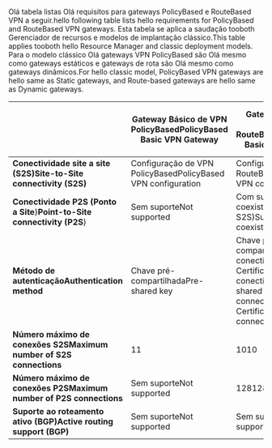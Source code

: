 <span data-ttu-id="9e1b9-101">Olá tabela listas Olá requisitos para gateways PolicyBased e RouteBased VPN a seguir.</span><span class="sxs-lookup"><span data-stu-id="9e1b9-101">hello following table lists hello requirements for PolicyBased and RouteBased VPN gateways.</span></span> <span data-ttu-id="9e1b9-102">Esta tabela se aplica a saudação tooboth Gerenciador de recursos e modelos de implantação clássico.</span><span class="sxs-lookup"><span data-stu-id="9e1b9-102">This table applies tooboth hello Resource Manager and classic deployment models.</span></span> <span data-ttu-id="9e1b9-103">Para o modelo clássico Olá gateways VPN PolicyBased são Olá mesmo como gateways estáticos e gateways de rota são Olá mesmo como gateways dinâmicos.</span><span class="sxs-lookup"><span data-stu-id="9e1b9-103">For hello classic model, PolicyBased VPN gateways are hello same as Static gateways, and Route-based gateways are hello same as Dynamic gateways.</span></span>

|  | <span data-ttu-id="9e1b9-104">**Gateway Básico de VPN PolicyBased**</span><span class="sxs-lookup"><span data-stu-id="9e1b9-104">**PolicyBased Basic VPN Gateway**</span></span> | <span data-ttu-id="9e1b9-105">**Gateway Básico de VPN RouteBased**</span><span class="sxs-lookup"><span data-stu-id="9e1b9-105">**RouteBased Basic VPN Gateway**</span></span> | <span data-ttu-id="9e1b9-106">**Gateway Padrão de VPN RouteBased**</span><span class="sxs-lookup"><span data-stu-id="9e1b9-106">**RouteBased Standard VPN Gateway**</span></span> | <span data-ttu-id="9e1b9-107">**Gateway de Alto Desempenho de VPN RouteBased**</span><span class="sxs-lookup"><span data-stu-id="9e1b9-107">**RouteBased High Performance VPN Gateway**</span></span> |
| --- | --- | --- | --- | --- |
| <span data-ttu-id="9e1b9-108">**Conectividade site a site (S2S)**</span><span class="sxs-lookup"><span data-stu-id="9e1b9-108">**Site-to-Site connectivity   (S2S)**</span></span> |<span data-ttu-id="9e1b9-109">Configuração de VPN PolicyBased</span><span class="sxs-lookup"><span data-stu-id="9e1b9-109">PolicyBased VPN configuration</span></span> |<span data-ttu-id="9e1b9-110">Configuração de VPN RouteBased</span><span class="sxs-lookup"><span data-stu-id="9e1b9-110">RouteBased VPN configuration</span></span> |<span data-ttu-id="9e1b9-111">Configuração de VPN RouteBased</span><span class="sxs-lookup"><span data-stu-id="9e1b9-111">RouteBased VPN configuration</span></span> |<span data-ttu-id="9e1b9-112">Configuração de VPN RouteBased</span><span class="sxs-lookup"><span data-stu-id="9e1b9-112">RouteBased VPN configuration</span></span> |
| <span data-ttu-id="9e1b9-113">**Conectividade P2S (Ponto a Site**)</span><span class="sxs-lookup"><span data-stu-id="9e1b9-113">**Point-to-Site connectivity (P2S**)</span></span> |<span data-ttu-id="9e1b9-114">Sem suporte</span><span class="sxs-lookup"><span data-stu-id="9e1b9-114">Not supported</span></span> |<span data-ttu-id="9e1b9-115">Com suporte (pode coexistir com S2S)</span><span class="sxs-lookup"><span data-stu-id="9e1b9-115">Supported (Can coexist with S2S)</span></span> |<span data-ttu-id="9e1b9-116">Com suporte (pode coexistir com S2S)</span><span class="sxs-lookup"><span data-stu-id="9e1b9-116">Supported (Can coexist with S2S)</span></span> |<span data-ttu-id="9e1b9-117">Com suporte (pode coexistir com S2S)</span><span class="sxs-lookup"><span data-stu-id="9e1b9-117">Supported (Can coexist with S2S)</span></span> |
| <span data-ttu-id="9e1b9-118">**Método de autenticação**</span><span class="sxs-lookup"><span data-stu-id="9e1b9-118">**Authentication method**</span></span> |<span data-ttu-id="9e1b9-119">Chave pré-compartilhada</span><span class="sxs-lookup"><span data-stu-id="9e1b9-119">Pre-shared key</span></span> |<span data-ttu-id="9e1b9-120">Chave pré-compartilhada para conectividade S2S, Certificados para conectividade P2S</span><span class="sxs-lookup"><span data-stu-id="9e1b9-120">Pre-shared key for S2S connectivity, Certificates for P2S connectivity</span></span> |<span data-ttu-id="9e1b9-121">Chave pré-compartilhada para conectividade S2S, Certificados para conectividade P2S</span><span class="sxs-lookup"><span data-stu-id="9e1b9-121">Pre-shared key for S2S connectivity, Certificates for P2S connectivity</span></span> |<span data-ttu-id="9e1b9-122">Chave pré-compartilhada para conectividade S2S, Certificados para conectividade P2S</span><span class="sxs-lookup"><span data-stu-id="9e1b9-122">Pre-shared key for S2S connectivity, Certificates for P2S connectivity</span></span> |
| <span data-ttu-id="9e1b9-123">**Número máximo de conexões S2S**</span><span class="sxs-lookup"><span data-stu-id="9e1b9-123">**Maximum number of S2S connections**</span></span> |<span data-ttu-id="9e1b9-124">1</span><span class="sxs-lookup"><span data-stu-id="9e1b9-124">1</span></span> |<span data-ttu-id="9e1b9-125">10</span><span class="sxs-lookup"><span data-stu-id="9e1b9-125">10</span></span> |<span data-ttu-id="9e1b9-126">10</span><span class="sxs-lookup"><span data-stu-id="9e1b9-126">10</span></span> |<span data-ttu-id="9e1b9-127">30</span><span class="sxs-lookup"><span data-stu-id="9e1b9-127">30</span></span> |
| <span data-ttu-id="9e1b9-128">**Número máximo de conexões P2S**</span><span class="sxs-lookup"><span data-stu-id="9e1b9-128">**Maximum number of P2S connections**</span></span> |<span data-ttu-id="9e1b9-129">Sem suporte</span><span class="sxs-lookup"><span data-stu-id="9e1b9-129">Not supported</span></span> |<span data-ttu-id="9e1b9-130">128</span><span class="sxs-lookup"><span data-stu-id="9e1b9-130">128</span></span> |<span data-ttu-id="9e1b9-131">128</span><span class="sxs-lookup"><span data-stu-id="9e1b9-131">128</span></span> |<span data-ttu-id="9e1b9-132">128</span><span class="sxs-lookup"><span data-stu-id="9e1b9-132">128</span></span> |
| <span data-ttu-id="9e1b9-133">**Suporte ao roteamento ativo (BGP)**</span><span class="sxs-lookup"><span data-stu-id="9e1b9-133">**Active routing support (BGP)**</span></span> |<span data-ttu-id="9e1b9-134">Sem suporte</span><span class="sxs-lookup"><span data-stu-id="9e1b9-134">Not supported</span></span> |<span data-ttu-id="9e1b9-135">Sem suporte</span><span class="sxs-lookup"><span data-stu-id="9e1b9-135">Not supported</span></span> |<span data-ttu-id="9e1b9-136">Suportado</span><span class="sxs-lookup"><span data-stu-id="9e1b9-136">Supported</span></span> |<span data-ttu-id="9e1b9-137">Suportado</span><span class="sxs-lookup"><span data-stu-id="9e1b9-137">Supported</span></span> |

